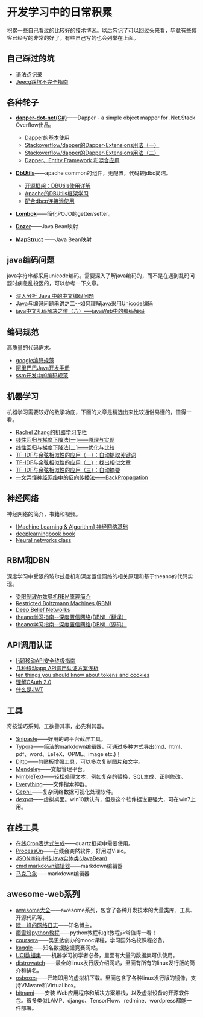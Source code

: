 # 开发学习中的日常积累

积累一些自己看过的比较好的技术博客。以后忘记了可以回过头来看，毕竟有些博客已经写的非常的好了。有些自己写的也会列举在上面。

## 自己踩过的坑
- [语法点记录](https://github.com/maoqyhz/Awesome-Link/blob/master/tips.md)
- [Jeecg踩坑不完全指南](http://www.cnblogs.com/Sinte-Beuve/p/8290200.html)

## 各种轮子
- [**dapper-dot-net(C#)**](https://github.com/StackExchange/Dapper)——Dapper - a simple object mapper for .Net.Stack Overflow出品。
	- [Dapper的基本使用](http://www.cnblogs.com/Sinte-Beuve/p/4231053.html)
	- [Stackoverflow/dapper的Dapper-Extensions用法（一）](http://www.cnblogs.com/Sinte-Beuve/p/4612971.html)
	- [Stackoverflow/dapper的Dapper-Extensions用法（二）](http://www.cnblogs.com/Sinte-Beuve/p/4617374.html)
	- [Dapper、Entity Framework 和混合应用](http://blog.jobbole.com/101261/)	
- [**DbUtils**](http://commons.apache.org/proper/commons-dbutils/)——apache common的组件，无配置，代码较jdbc简洁。
	- [开源框架：DBUtils使用详解](http://blog.csdn.net/samjustin1/article/details/52220423)
	- [Apache的DBUtils框架学习](http://blog.csdn.net/yerenyuan_pku/article/details/52372703)
	- [配合dbcp连接池使用](https://gist.github.com/maoqyhz/b0c4f5533db9f74e8a0d3570a01edbe4)
	
- [**Lombok**](https://projectlombok.org/)——简化POJO的getter/setter。
- [**Dozer**](https://github.com/DozerMapper/dozer)——Java Bean映射
- [**MapStruct**](http://mapstruct.org/) ——Java Bean映射

## java编码问题
java字符串都采用unicode编码。需要深入了解java编码的，而不是在遇到乱码问题时病急乱投医的，可以参考一下文章。
- [深入分析 Java 中的中文编码问题](https://www.ibm.com/developerworks/cn/java/j-lo-chinesecoding/index.html)
- [Java与编码问题串讲之二--如何理解java采用Unicode编码](http://blog.csdn.net/shijinupc/article/details/7679945)
- [java中文乱码解决之道（六）—–javaWeb中的编码解码](http://cmsblogs.com/?p=1510)


## 编码规范
高质量的代码需求。
- [google编码规范](https://github.com/google/styleguide)
- [阿里巴巴Java开发手册](https://pan.baidu.com/s/1nuZZrNN) 
- [ssm开发中的编码规范](https://zhuanlan.zhihu.com/c_120823325)

## 机器学习
机器学习需要较好的数学功底，下面的文章是精选出来比较通俗易懂的，值得一看。
- [Rachel Zhang的机器学习专栏](http://blog.csdn.net/abcjennifer/article/category/1173803/3)
- [线性回归与梯度下降法[一]——原理与实现](http://www.cnblogs.com/Sinte-Beuve/p/6164689.html)
- [线性回归与梯度下降法[二]——优化与比较](http://www.cnblogs.com/Sinte-Beuve/p/6188145.html)
- [TF-IDF与余弦相似性的应用（一）：自动提取关键词](http://www.ruanyifeng.com/blog/2013/03/tf-idf.html)
- [TF-IDF与余弦相似性的应用（二）：找出相似文章](http://www.ruanyifeng.com/blog/2013/03/cosine_similarity.html)
- [TF-IDF与余弦相似性的应用（三）：自动摘要](http://www.ruanyifeng.com/blog/2013/03/automatic_summarization.html)
- [一文弄懂神经网络中的反向传播法——BackPropagation](http://www.cnblogs.com/charlotte77/p/5629865.html)

## 神经网络
神经网络的简介，书籍和视频。
- [[Machine Learning & Algorithm] 神经网络基础](http://www.cnblogs.com/maybe2030/p/5597716.html)
- [deeplearningbook book](https://github.com/exacity/deeplearningbook-chinese)
- [Neural networks class](https://www.youtube.com/playlist?list=PL6Xpj9I5qXYEcOhn7TqghAJ6NAPrNmUBH)

## RBM和DBN
深度学习中受限的玻尔兹曼机和深度置信网络的相关原理和基于theano的代码实现。
- [受限制玻尔兹曼机RBM原理简介](http://blog.csdn.net/u010223750/article/details/60882390)
- [Restricted Boltzmann Machines (RBM)](http://deeplearning.net/tutorial/rbm.html)
- [Deep Belief Networks](http://deeplearning.net/tutorial/DBN.html)
- [theano学习指南--深度置信网络(DBN)（翻译）](http://blog.csdn.net/zhaoyu106/article/details/52368875)
- [theano学习指南--深度置信网络(DBN)（源码）](http://blog.csdn.net/zhaoyu106/article/details/52425020)

## API调用认证
- [[译]移动API安全终极指南](http://www.cnblogs.com/Sinte-Beuve/p/7795438.html)
- [几种移动app API调用认证方案浅析](http://www.cnblogs.com/Sinte-Beuve/p/7822856.html)
- [ten things you should know about tokens and cookies](https://auth0.com/blog/ten-things-you-should-know-about-tokens-and-cookies/)
- [理解OAuth 2.0](http://www.ruanyifeng.com/blog/2014/05/oauth_2_0.html)
- [什么是JWT](http://www.jianshu.com/p/576dbf44b2ae)


## 工具
奇技淫巧系列，工欲善其事，必先利其器。
- [Snipaste](https://www.snipaste.com/)——好用的跨平台截屏工具。
- [Typora](https://www.typora.io/)——简洁的markdown编辑器，可通过多种方式导出(md、html、pdf、word、LeTeX、OPML、image etc.)！
- [Ditto](http://ditto-cp.sourceforge.net/)——剪贴板增强工具，可以多次复制图片和文字。
- [Mendeley](https://www.mendeley.com/)——文献管理平台。 
- [NimbleText](http://nimbletext.com/)——轻松处理文本，例如复杂的替换，SQL生成、正则修改。
- [Everything](http://www.voidtools.com/)——文件搜索神器。
- [Gephi ](https://gephi.org/)——复杂网络数据可视化处理软件。
- [dexpot](http://www.dexpot.de/)——虚拟桌面。win10默认有，但是这个软件据说更强大，可在win7上用。

## 在线工具
- [在线Cron表达式生成](http://cron.qqe2.com/)——quartz框架中需要使用。
- [ProcessOn](https://www.processon.com/)——在线会突然软件，好用过Visio。
- [JSON字符串转Java实体类(JavaBean)](https://www.bejson.com/json2javapojo/new/)
- [cmd markdown编辑器](https://www.zybuluo.com)——markdown编辑器
- [马克飞象](https://maxiang.io/)——markdown编辑器

## awesome-web系列
- [awesome大全](https://github.com/sindresorhus/awesome)——awesome系列，包含了各种开发技术的大量类库、工具、开源代码等。
- [阮一峰的网络日志](http://www.ruanyifeng.com/blog/)——知名博主。
- [廖雪峰python教程](https://www.liaoxuefeng.com)——python教程和git教程非常值得一看！
- [coursera](https://www.coursera.org/)——吴恩达创办的mooc课程，学习国外名校课程必备。
- [kaggle](https://www.kaggle.com)——知名数据挖据竞赛网站。
- [UCI数据集](http://archive.ics.uci.edu/ml/datasets.html)——机器学习初学者必备，里面有大量的数据集可供使用。
- [distrowatch](http://distrowatch.com/)——最全的linux发行版介绍网站，里面有所有的linux发行版的简介和排名。
- [osboxes](http://www.osboxes.org/)——开箱即用的虚拟机下载。里面包含了各种linux发行版的镜像，支持VMware和Virtual box。
- [bitnami](https://bitnami.com/)——安装 Web应用程序和解决方案堆栈，以及虚拟设备的开源软件包。很多类似LAMP、django、TensorFlow、redmine、wordpress都能一件部署。
